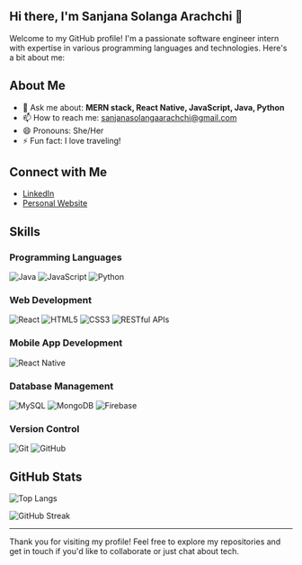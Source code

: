 ## Hi there, I'm Sanjana Solanga Arachchi 👋

Welcome to my GitHub profile! I'm a passionate software engineer intern with expertise in various programming languages and technologies. Here's a bit about me:

## About Me

- 💬 Ask me about: **MERN stack, React Native, JavaScript, Java, Python**
- 📫 How to reach me: sanjanasolangaarachchi@gmail.com
- 😄 Pronouns: She/Her
- ⚡ Fun fact: I love traveling!

## Connect with Me

- [LinkedIn](https://www.linkedin.com/in/sanjana-solanga-arachchi)
- [Personal Website](https://sanjanasolanga.github.io/)

## Skills

### Programming Languages
![Java](https://img.shields.io/badge/Java-ED8B00?style=for-the-badge&logo=java&logoColor=white)
![JavaScript](https://img.shields.io/badge/JavaScript-F7DF1E?style=for-the-badge&logo=javascript&logoColor=black)
![Python](https://img.shields.io/badge/Python-3776AB?style=for-the-badge&logo=python&logoColor=white)

### Web Development
![React](https://img.shields.io/badge/React-20232A?style=for-the-badge&logo=react&logoColor=61DAFB)
![HTML5](https://img.shields.io/badge/HTML5-E34F26?style=for-the-badge&logo=html5&logoColor=white)
![CSS3](https://img.shields.io/badge/CSS3-1572B6?style=for-the-badge&logo=css3&logoColor=white)
![RESTful APIs](https://img.shields.io/badge/REST-02569B?style=for-the-badge&logo=rest&logoColor=white)

### Mobile App Development
![React Native](https://img.shields.io/badge/React_Native-20232A?style=for-the-badge&logo=react&logoColor=61DAFB)

### Database Management
![MySQL](https://img.shields.io/badge/MySQL-00000F?style=for-the-badge&logo=mysql&logoColor=white)
![MongoDB](https://img.shields.io/badge/MongoDB-4EA94B?style=for-the-badge&logo=mongodb&logoColor=white)
![Firebase](https://img.shields.io/badge/Firebase-ffca28?style=for-the-badge&logo=firebase&logoColor=black)

### Version Control
![Git](https://img.shields.io/badge/Git-F05032?style=for-the-badge&logo=git&logoColor=white)
![GitHub](https://img.shields.io/badge/GitHub-181717?style=for-the-badge&logo=github&logoColor=white)

## GitHub Stats
![Top Langs](https://github-readme-stats.vercel.app/api/top-langs/?username=sanjanasolanga&layout=compact&theme=radical)

![GitHub Streak](https://github-readme-streak-stats.herokuapp.com/?user=sanjanasolanga&theme=radical)

---

Thank you for visiting my profile! Feel free to explore my repositories and get in touch if you'd like to collaborate or just chat about tech.
